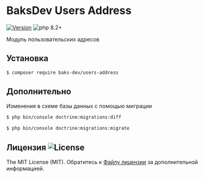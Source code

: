 # BaksDev Users Address

[![Version](https://img.shields.io/badge/version-7.0.16-blue)](https://github.com/baks-dev/users-address/releases)
![php 8.2+](https://img.shields.io/badge/php-min%208.1-red.svg)

Модуль пользовательских адресов

## Установка

``` bash
$ composer require baks-dev/users-address
```

## Дополнительно

Изменения в схеме базы данных с помощью миграции

``` bash
$ php bin/console doctrine:migrations:diff

$ php bin/console doctrine:migrations:migrate
```

## Лицензия ![License](https://img.shields.io/badge/MIT-green)

The MIT License (MIT). Обратитесь к [Файлу лицензии](LICENSE.md) за дополнительной информацией.

